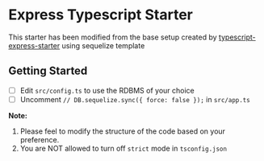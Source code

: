 # Express Typescript Starter

This starter has been modified from the base setup created by [typescript-express-starter](https://github.com/ljlm0402/typescript-express-starter) using sequelize template

## Getting Started

- [ ] Edit `src/config.ts` to use the RDBMS of your choice
- [ ] Uncomment `// DB.sequelize.sync({ force: false });` in `src/app.ts`

**Note:**
1. Please feel to modify the structure of the code based on your preference.
2. You are NOT allowed to turn off `strict` mode in `tsconfig.json` 